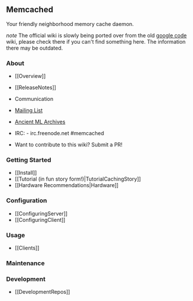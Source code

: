 ## Memcached

Your friendly neighborhood memory cache daemon.

*note* The official wiki is slowly being ported over from the old [google code](https://github.com/memcached/old-wiki/) wiki, please check there if you can't find something here. The information there may be outdated.

### About

 * [[Overview]]
 * [[ReleaseNotes]]

* Communication
 * [Mailing List](http://groups.google.com/group/memcached)
 * [Ancient ML Archives](http://lists.danga.com/mailman/listinfo/memcached)
 * IRC: - irc.freenode.net #memcached
 * Want to contribute to this wiki? Submit a PR!

### Getting Started

 * [[Install]]
 * [[Tutorial (in fun story form!)|TutorialCachingStory]]
 * [[Hardware Recommendations|Hardware]]

### Configuration

 * [[ConfiguringServer]]
 * [[ConfiguringClient]]

### Usage

 * [[Clients]]

### Maintenance

### Development

 * [[DevelopmentRepos]]
